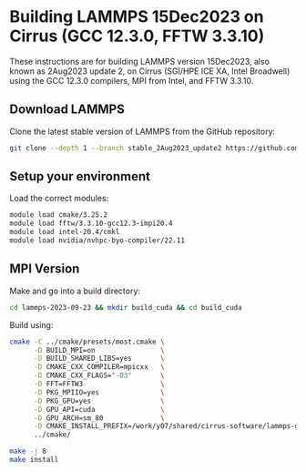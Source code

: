 Building LAMMPS 15Dec2023 on Cirrus (GCC 12.3.0, FFTW 3.3.10)
=============================================================

These instructions are for building LAMMPS version 15Dec2023, also known as 2Aug2023 update 2, on Cirrus (SGI/HPE ICE XA, Intel Broadwell) using the GCC 12.3.0 compilers, MPI from Intel, and FFTW 3.3.10.

Download LAMMPS
---------------

Clone the latest stable version of LAMMPS from the GitHub repository:

```bash
git clone --depth 1 --branch stable_2Aug2023_update2 https://github.com/lammps/lammps.git lammps-2023-12-15
```

Setup your environment
----------------------

Load the correct modules:

```bash
module load cmake/3.25.2
module load fftw/3.3.10-gcc12.3-impi20.4
module load intel-20.4/cmkl
module load nvidia/nvhpc-byo-compiler/22.11
```

MPI Version
-----------

Make and go into a build directory:

```bash
cd lammps-2023-09-23 && mkdir build_cuda && cd build_cuda
```

Build using:

```bash
cmake -C ../cmake/presets/most.cmake \
      -D BUILD_MPI=on                \
      -D BUILD_SHARED_LIBS=yes       \
      -D CMAKE_CXX_COMPILER=mpicxx   \
      -D CMAKE_CXX_FLAGS="-O3"       \
      -D FFT=FFTW3                   \
      -D PKG_MPIIO=yes               \
      -D PKG_GPU=yes                 \
      -D GPU_API=cuda                \
      -D GPU_ARCH=sm_80              \
      -D CMAKE_INSTALL_PREFIX=/work/y07/shared/cirrus-software/lammps-gpu/15Dec2023_gcc12.3_impi20.4 \
      ../cmake/

make -j 8
make install
```
